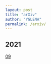 ```yaml
---
layout: post
title: "arXiv"
author: "YGLENA"
permalink: /arxiv/
---
```


## 2021
[09](/arxiv/2021/09)
